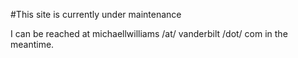 #This site is currently under maintenance

I can be reached at michaellwilliams /at/ vanderbilt /dot/ com in the meantime.
